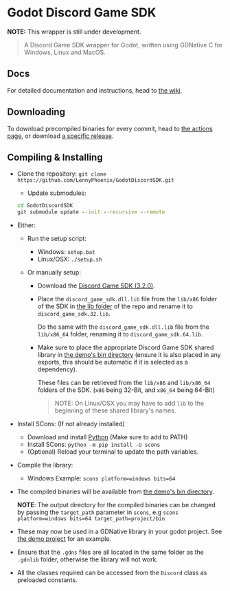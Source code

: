 # Godot Discord Game SDK

**NOTE:** This wrapper is still under development.

> A Discord Game SDK wrapper for Godot, written using GDNative C for Windows, Linux and MacOS.

## Docs

For detailed documentation and instructions, head to [the wiki](https://github.com/LennyPhoenix/GodotDiscordSDK/wiki).

## Downloading

To download precompiled binaries for every commit, head to [the actions page](https://github.com/LennyPhoenix/GodotDiscordSDK/actions), or download [a specific release](https://github.com/LennyPhoenix/GodotDiscordSDK/releases).

## Compiling & Installing

- Clone the repository: `git clone https://github.com/LennyPhoenix/GodotDiscordSDK.git`
  - Update submodules:
  
  ```cmd
  cd GodotDiscordSDK
  git submodule update --init --recursive --remote
  ```

- Either:
  - Run the setup script:

    - Windows: `setup.bat`
    - Linux/OSX: `./setup.sh`

  - Or manually setup:
  
    - Download the [Discord Game SDK (3.2.0)](https://dl-game-sdk.discordapp.net/3.2.0/discord_game_sdk.zip).

    - Place the `discord_game_sdk.dll.lib` file from the `lib/x86` folder of the SDK in [the lib folder](lib/) of the repo and rename it to `discord_game_sdk.32.lib`.

      Do the same with the `discord_game_sdk.dll.lib` file from the `lib/x86_64` folder, renaming it to `discord_game_sdk.64.lib`.

    - Make sure to place the appropriate Discord Game SDK shared library in [the demo's bin directory](demo/bin/) (ensure it is also placed in any exports, this should be automatic if it is selected as a dependency).

      These files can be retrieved from the `lib/x86` and `lib/x86_64` folders of the SDK. (`x86` being 32-Bit, and `x86_64` being 64-Bit)

      > NOTE: On Linux/OSX you may have to add `lib` to the beginning of these shared library's names.
  
- Install SCons: (If not already installed)
  - Download and install [Python](https://python.org/downloads) (Make sure to add to PATH)
  - Install SCons: `python -m pip install -U scons`
  - (Optional) Reload your terminal to update the path variables.
  
- Compile the library:
  - Windows Example: `scons platform=windows bits=64`
  
- The compiled binaries will be available from [the demo's bin directory](demo/bin/).

  **NOTE**: The output directory for the compiled binaries can be changed by passing the `target_path` parameter in `scons`, e.g `scons platform=windows bits=64 target_path=project/bin`

- These may now be used in a GDNative library in your godot project. See [the demo project](demo/) for an example.

- Ensure that the `.gdns` files are all located in the same folder as the `.gdnlib` folder, otherwise the library will not work.

- All the classes required can be accessed from the `Discord` class as preloaded constants.
